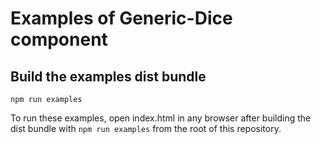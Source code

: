 # Examples of Generic-Dice component

## Build the examples dist bundle

```
npm run examples
```

To run these examples, open index.html in any browser after building the dist bundle with `npm run examples` from the root of this repository.
